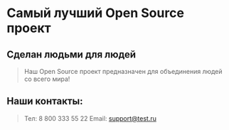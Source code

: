 # Самый лучший Open Source проект

## Сделан людьми для людей

> Наш Open Source проект предназначен для объединения людей со всего мира!

## Наши контакты:

> Тел: 8 800 333 55 22
> Email: support@test.ru
